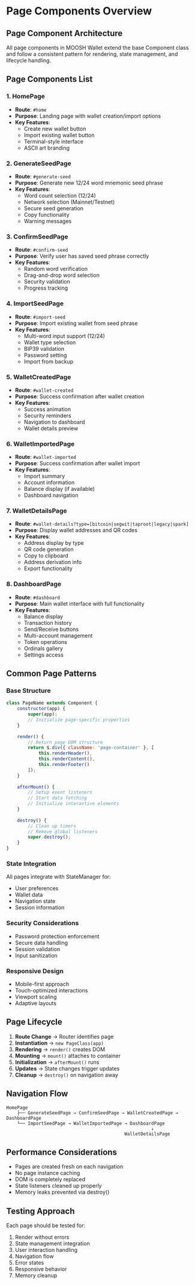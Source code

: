 # Page Components Overview

## Page Component Architecture

All page components in MOOSH Wallet extend the base Component class and follow a consistent pattern for rendering, state management, and lifecycle handling.

## Page Components List

### 1. **HomePage** 
- **Route**: `#home`
- **Purpose**: Landing page with wallet creation/import options
- **Key Features**:
  - Create new wallet button
  - Import existing wallet button
  - Terminal-style interface
  - ASCII art branding

### 2. **GenerateSeedPage**
- **Route**: `#generate-seed`
- **Purpose**: Generate new 12/24 word mnemonic seed phrase
- **Key Features**:
  - Word count selection (12/24)
  - Network selection (Mainnet/Testnet)
  - Secure seed generation
  - Copy functionality
  - Warning messages

### 3. **ConfirmSeedPage**
- **Route**: `#confirm-seed`
- **Purpose**: Verify user has saved seed phrase correctly
- **Key Features**:
  - Random word verification
  - Drag-and-drop word selection
  - Security validation
  - Progress tracking

### 4. **ImportSeedPage**
- **Route**: `#import-seed`
- **Purpose**: Import existing wallet from seed phrase
- **Key Features**:
  - Multi-word input support (12/24)
  - Wallet type selection
  - BIP39 validation
  - Password setting
  - Import from backup

### 5. **WalletCreatedPage**
- **Route**: `#wallet-created`
- **Purpose**: Success confirmation after wallet creation
- **Key Features**:
  - Success animation
  - Security reminders
  - Navigation to dashboard
  - Wallet details preview

### 6. **WalletImportedPage**
- **Route**: `#wallet-imported`
- **Purpose**: Success confirmation after wallet import
- **Key Features**:
  - Import summary
  - Account information
  - Balance display (if available)
  - Dashboard navigation

### 7. **WalletDetailsPage**
- **Route**: `#wallet-details?type=[bitcoin|segwit|taproot|legacy|spark]`
- **Purpose**: Display wallet addresses and QR codes
- **Key Features**:
  - Address display by type
  - QR code generation
  - Copy to clipboard
  - Address derivation info
  - Export functionality

### 8. **DashboardPage**
- **Route**: `#dashboard`
- **Purpose**: Main wallet interface with full functionality
- **Key Features**:
  - Balance display
  - Transaction history
  - Send/Receive buttons
  - Multi-account management
  - Token operations
  - Ordinals gallery
  - Settings access

## Common Page Patterns

### Base Structure
```javascript
class PageName extends Component {
    constructor(app) {
        super(app);
        // Initialize page-specific properties
    }
    
    render() {
        // Return page DOM structure
        return $.div({ className: 'page-container' }, [
            this.renderHeader(),
            this.renderContent(),
            this.renderFooter()
        ]);
    }
    
    afterMount() {
        // Setup event listeners
        // Start data fetching
        // Initialize interactive elements
    }
    
    destroy() {
        // Clean up timers
        // Remove global listeners
        super.destroy();
    }
}
```

### State Integration
All pages integrate with StateManager for:
- User preferences
- Wallet data
- Navigation state
- Session information

### Security Considerations
- Password protection enforcement
- Secure data handling
- Session validation
- Input sanitization

### Responsive Design
- Mobile-first approach
- Touch-optimized interactions
- Viewport scaling
- Adaptive layouts

## Page Lifecycle

1. **Route Change** → Router identifies page
2. **Instantiation** → `new PageClass(app)`
3. **Rendering** → `render()` creates DOM
4. **Mounting** → `mount()` attaches to container
5. **Initialization** → `afterMount()` runs
6. **Updates** → State changes trigger updates
7. **Cleanup** → `destroy()` on navigation away

## Navigation Flow

```
HomePage
    ├── GenerateSeedPage → ConfirmSeedPage → WalletCreatedPage → DashboardPage
    └── ImportSeedPage → WalletImportedPage → DashboardPage
                                                      ↓
                                            WalletDetailsPage
```

## Performance Considerations

- Pages are created fresh on each navigation
- No page instance caching
- DOM is completely replaced
- State listeners cleaned up properly
- Memory leaks prevented via destroy()

## Testing Approach

Each page should be tested for:
1. Render without errors
2. State management integration
3. User interaction handling
4. Navigation flow
5. Error states
6. Responsive behavior
7. Memory cleanup